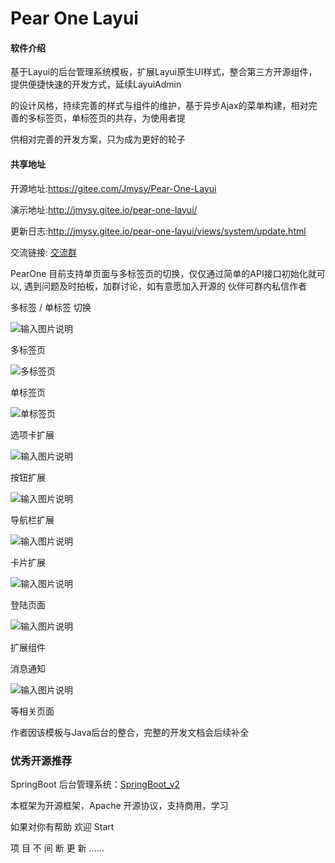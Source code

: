 # Pear One Layui

#### 软件介绍
基于Layui的后台管理系统模板，扩展Layui原生UI样式，整合第三方开源组件，提供便捷快速的开发方式，延续LayuiAdmin

的设计风格，持续完善的样式与组件的维护，基于异步Ajax的菜单构建，相对完善的多标签页，单标签页的共存，为使用者提

供相对完善的开发方案，只为成为更好的轮子

#### 共享地址

开源地址:https://gitee.com/Jmysy/Pear-One-Layui

演示地址:http://jmysy.gitee.io/pear-one-layui/

更新日志:http://jmysy.gitee.io/pear-one-layui/views/system/update.html

交流链接: [交流群](https://jq.qq.com/?_wv=1027&k=5OdSmve)

PearOne 目前支持单页面与多标签页的切换，仅仅通过简单的API接口初始化就可以, 遇到问题及时拍板，加群讨论，如有意愿加入开源的
伙伴可群内私信作者

多标签 / 单标签 切换

![输入图片说明](https://images.gitee.com/uploads/images/2019/1214/000026_1ed92414_4835367.png "标签页动态切换.png")

多标签页

![多标签页](https://images.gitee.com/uploads/images/2019/1204/204145_41f90ae8_4835367.jpeg "首页.jpg")

单标签页

![单标签页](https://images.gitee.com/uploads/images/2019/1204/204205_9a171d21_4835367.jpeg "1575459341(1).jpg")

选项卡扩展

![输入图片说明](https://images.gitee.com/uploads/images/2019/1204/215558_46d3622d_4835367.jpeg "选项卡.jpg")

按钮扩展

![输入图片说明](https://images.gitee.com/uploads/images/2019/1204/215634_099cf0be_4835367.jpeg "按钮样式.jpg")

导航栏扩展

![输入图片说明](https://images.gitee.com/uploads/images/2019/1204/215650_b93452ad_4835367.jpeg "导航栏.jpg")

卡片扩展

![输入图片说明](https://images.gitee.com/uploads/images/2019/1205/233054_a25bbcdc_4835367.jpeg "卡片.jpg")

登陆页面

![输入图片说明](https://images.gitee.com/uploads/images/2019/1204/215706_c07895ac_4835367.jpeg "登陆页面.jpg")

扩展组件

消息通知

![输入图片说明](https://images.gitee.com/uploads/images/2019/1204/215726_34e2729f_4835367.jpeg "消息通知.jpg")

等相关页面

作者因该模板与Java后台的整合，完整的开发文档会后续补全


### 优秀开源推荐

SpringBoot 后台管理系统：[SpringBoot_v2](http://gitee.com/bdj/SpringBoot_v2)


本框架为开源框架，Apache 开源协议，支持商用，学习

如果对你有帮助 欢迎 Start

项 目 不 间 断 更 新 ......


